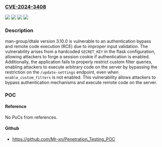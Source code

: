 ### [CVE-2024-3408](https://cve.mitre.org/cgi-bin/cvename.cgi?name=CVE-2024-3408)
![](https://img.shields.io/static/v1?label=Product&message=man-group%2Fdtale&color=blue)
![](https://img.shields.io/static/v1?label=Version&message=3.10.0%20&color=brightgreen)
![](https://img.shields.io/static/v1?label=Version&message=unspecified%20&color=brightgreen)
![](https://img.shields.io/static/v1?label=Vulnerability&message=CWE-798%20Use%20of%20Hard-coded%20Credentials&color=brightgreen)

### Description

man-group/dtale version 3.10.0 is vulnerable to an authentication bypass and remote code execution (RCE) due to improper input validation. The vulnerability arises from a hardcoded `SECRET_KEY` in the flask configuration, allowing attackers to forge a session cookie if authentication is enabled. Additionally, the application fails to properly restrict custom filter queries, enabling attackers to execute arbitrary code on the server by bypassing the restriction on the `/update-settings` endpoint, even when `enable_custom_filters` is not enabled. This vulnerability allows attackers to bypass authentication mechanisms and execute remote code on the server.

### POC

#### Reference
No PoCs from references.

#### Github
- https://github.com/Mr-xn/Penetration_Testing_POC

